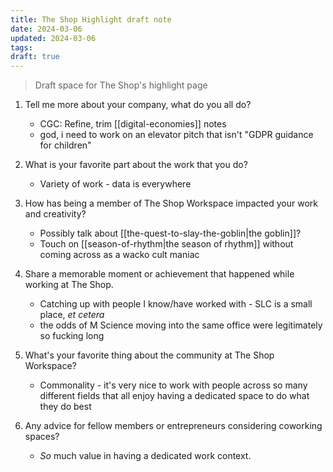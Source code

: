 ```yaml
---
title: The Shop Highlight draft note
date: 2024-03-06
updated: 2024-03-06
tags: 
draft: true
---
```

> Draft space for The Shop's highlight page

1. Tell me more about your company, what do you all do?

   - CGC: Refine, trim [[digital-economies]] notes
   - god, i need to work on an elevator pitch that isn't "GDPR guidance for children"

2. What is your favorite part about the work that you do?

   - Variety of work - data is everywhere

3. How has being a member of The Shop Workspace impacted your work and creativity?

   - Possibly talk about [[the-quest-to-slay-the-goblin|the goblin]]?
   - Touch on [[season-of-rhythm|the season of rhythm]] without coming across as a wacko cult maniac

4. Share a memorable moment or achievement that happened while working at The Shop.

   - Catching up with people I know/have worked with - SLC is a small place, *et cetera*
   - the odds of M Science moving into the same office were legitimately so fucking long

5. What's your favorite thing about the community at The Shop Workspace?

   - Commonality - it's very nice to work with people across so many different fields that all enjoy having a dedicated space to do what they do best

6. Any advice for fellow members or entrepreneurs considering coworking spaces?

   - *So* much value in having a dedicated work context.
